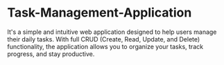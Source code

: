 # Task-Management-Application
It's a simple and intuitive web application designed to help users manage their daily tasks. With full CRUD (Create, Read, Update, and Delete) functionality, the application allows you to organize your tasks, track progress, and stay productive.

